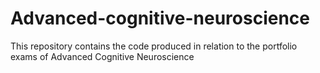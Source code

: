 # Advanced-cognitive-neuroscience
This repository contains the code produced in relation to the portfolio exams of Advanced Cognitive Neuroscience
